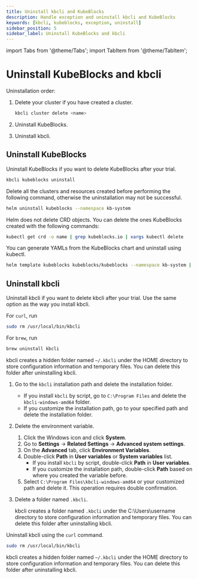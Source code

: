 ```yaml
---
title: Uninstall kbcli and KubeBlocks
description: Handle exception and uninstall kbcli and KubeBlocks
keywords: [kbcli, kubeblocks, exception, uninstall]
sidebar_position: 5
sidebar_label: Uninstall KubeBlocks and kbcli
---
```


import Tabs from '@theme/Tabs';
import TabItem from '@theme/TabItem';


# Uninstall KubeBlocks and kbcli

Uninstallation order:

1. Delete your cluster if you have created a cluster.

   ```bash
   kbcli cluster delete <name>
   ```

2. Uninstall KubeBlocks.

3. Uninstall kbcli.

## Uninstall KubeBlocks

Uninstall KubeBlocks if you want to delete KubeBlocks after your trial.

<Tabs>
<TabItem value="kbcli" label="kbcli" default>

```bash
kbcli kubeblocks uninstall
```

</TabItem>

<TabItem value="Helm" label="Helm" default>

Delete all the clusters and resources created before performing the following command, otherwise the uninstallation may not be successful.

```bash
helm uninstall kubeblocks --namespace kb-system
```

Helm does not delete CRD objects. You can delete the ones KubeBlocks created with the following commands:
```bash
kubectl get crd -o name | grep kubeblocks.io | xargs kubectl delete
```


</TabItem>

<TabItem value="YAML" label="YAML" default>

You can generate YAMLs from the KubeBlocks chart and uninstall using kubectl.

```bash
helm template kubeblocks kubeblocks/kubeblocks --namespace kb-system | kubectl delete -f -
```


</TabItem>

</Tabs>


## Uninstall kbcli

Uninstall kbcli if you want to delete kbcli after your trial. Use the same option as the way you install kbcli.

<Tabs>
<TabItem value="macOS" label="macOS" default>

For `curl`, run

```bash
sudo rm /usr/local/bin/kbcli
```

For `brew`, run

```bash
brew uninstall kbcli
```

kbcli creates a hidden folder named `~/.kbcli` under the HOME directory to store configuration information and temporary files. You can delete this folder after uninstalling kbcli.

</TabItem>

<TabItem value="Windows" label="Windows">

1. Go to the `kbcli` installation path and delete the installation folder.

   * If you install `kbcli` by script, go to `C:\Program Files` and delete the `kbcli-windows-amd64` folder.
   * If you customize the installation path, go to your specified path and delete the installation folder.

2. Delete the environment variable.

   1. Click the Windows icon and click **System**.
   2. Go to **Settings** -> **Related Settings** -> **Advanced system settings**.
   3. On the **Advanced** tab, click **Environment Variables**.
   4. Double-click **Path** in **User variables** or **System variables** list.
      * If you install `kbcli` by script, double-click **Path** in **User variables**.
      * If you customize the installation path, double-click **Path** based on where you created the variable before.
   5. Select `C:\Program Files\kbcli-windows-amd64` or your customized path and delete it. This operation requires double confirmation.

3. Delete a folder named `.kbcli`.

   kbcli creates a folder named `.kbcli` under the C:\Users\username directory to store configuration information and temporary files. You can delete this folder after uninstalling kbcli.

</TabItem>

<TabItem value="Linux" label="Linux">

Uninstall kbcli using the `curl` command.

```bash
sudo rm /usr/local/bin/kbcli
```

kbcli creates a hidden folder named `~/.kbcli` under the HOME directory to store configuration information and temporary files. You can delete this folder after uninstalling kbcli.

</TabItem>

</Tabs>
